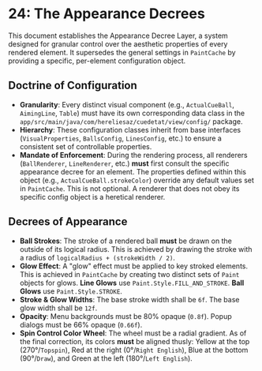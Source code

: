 # 24: The Appearance Decrees

This document establishes the Appearance Decree Layer, a system designed for granular control over the aesthetic properties of every rendered element. It supersedes the general settings in `PaintCache` by providing a specific, per-element configuration object.

## Doctrine of Configuration

* **Granularity**: Every distinct visual component (e.g., `ActualCueBall`, `AimingLine`, `Table`) must have its own corresponding data class in the `app/src/main/java/com/hereliesaz/cuedetat/view/config/` package.
* **Hierarchy**: These configuration classes inherit from base interfaces (`VisualProperties`, `BallsConfig`, `LinesConfig`, etc.) to ensure a consistent set of controllable properties.
* **Mandate of Enforcement**: During the rendering process, all renderers (`BallRenderer`, `LineRenderer`, etc.) **must** first consult the specific appearance decree for an element. The properties defined within this object (e.g., `ActualCueBall.strokeColor`) override any default values set in `PaintCache`. This is not optional. A renderer that does not obey its specific config object is a heretical renderer.

## Decrees of Appearance

* **Ball Strokes**: The stroke of a rendered ball **must** be drawn on the outside of its logical radius. This is achieved by drawing the stroke with a radius of `logicalRadius + (strokeWidth / 2)`.
* **Glow Effect**: A "glow" effect must be applied to key stroked elements. This is achieved in `PaintCache` by creating two distinct sets of `Paint` objects for glows. **Line Glows** use `Paint.Style.FILL_AND_STROKE`. **Ball Glows** use `Paint.Style.STROKE`.
* **Stroke & Glow Widths**: The base stroke width shall be `6f`. The base glow width shall be `12f`.
* **Opacity**: Menu backgrounds must be 80% opaque (`0.8f`). Popup dialogs must be 66% opaque (`0.66f`).
* **Spin Control Color Wheel**: The wheel must be a radial gradient. As of the final correction, its colors **must** be aligned thusly: Yellow at the top (270°/`Topspin`), Red at the right (0°/`Right English`), Blue at the bottom (90°/`Draw`), and Green at the left (180°/`Left English`).